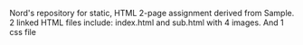 Nord's repository for static, HTML 2-page assignment derived from Sample.
2 linked HTML files include: index.html and sub.html with 4 images.
And 1 css file
